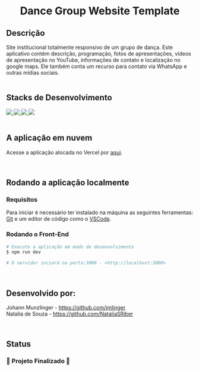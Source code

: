 <h1 align="center">Dance Group Website Template</h1>

## Descrição
Site institucional totalmente responsivo de um grupo de dança. Este aplicativo contém descrição, programação, fotos de apresentações, vídeos de apresentação no YouTube, informações de contato e localização no google maps. Ele também conta um recurso para contato via WhatsApp e outras mídias sociais.
<br><br>

## Stacks de Desenvolvimento

<div>
  <a href="https://typescript.info/">
    <img src="https://img.shields.io/badge/typescript-339933?style=for-the-badge&logo=typescript&color=black" />
  </a>
  <a href="https://pt-br.reactjs.org/docs/getting-started.html">
    <img src="https://img.shields.io/badge/React-339933?style=for-the-badge&logo=react&color=black" />
  </a>
  <a href="https://tailwindcss.com/docs">
    <img src="https://img.shields.io/badge/TailwindCSS-339933?style=for-the-badge&logo=tailwind-css&color=black" />
  </a>
    <a href="https://Next-black.com/docs">
    <img src="https://img.shields.io/badge/Next.js-339933?style=for-the-badge&logo=next.js&color=black" />
  </a>
</div>
<br>

## A aplicação em nuvem

Acesse a aplicação alocada no Vercel por <a href="https://dance-group-website-template.vercel.app/"> aqui<a/>.

<br>

## Rodando a aplicação localmente
### Requisitos

Para iniciar é necessário ter instalado na máquina as seguintes ferramentas:
[Git](https://git-scm.com) e um editor de código como o [VSCode](https://code.visualstudio.com/).

### Rodando o Front-End 

```bash
# Execute a aplicação em modo de desenvolvimento
$ npm run dev

# O servidor inciará na porta:3000 - <http://localhost:3000>
```
<br>

## Desenvolvido por:

Johann Munzlinger - https://github.com/jmlinger
<br>
Natalia de Souza - https://github.com/NataliaSRiber
<br>

<br>

## Status

<h3> 
	🚧  Projeto Finalizado 🚧
</h3>
